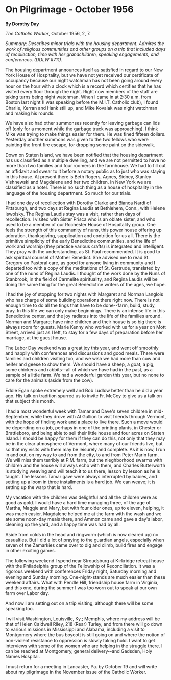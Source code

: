 On Pilgrimage - October 1956
============================

**By Dorothy Day**

*The Catholic Worker*, October 1956, 2, 7.

*Summary: Describes minor trials with the housing department. Admires
the work of religious communities and other groups on a trip that
included days of recollection, time with her grandchildren, speaking
engagements, and conferences. (DDLW \#711).*

The housing department announces itself as satisfied in regard to our
New York House of Hospitality, but we have not yet received our
certificate of occupancy because our night watchman has not been going
around every hour on the hour with a clock which is a record which
certifies that he has visited every floor through the night. Right now
members of the staff are taking turns being night watchman. When I came
in at 2:30 a.m. from Boston last night (I was speaking before the M.I.T.
Catholic club), I found Charlie, Kerran and Hank still up, and Mike
Kovalak was night watchman and making his rounds.

We have also had other summonses recently for leaving garbage can lids
off (only for a moment while the garbage truck was approaching). I think
Mike was trying to make things easier for them. He was fined fifteen
dollars. Yesterday another summons was given to the two fellows who were
painting the front fire escape, for dropping some paint on the sidewalk.

Down on Staten Island, we have been notified that the housing department
has us classified as a multiple dwelling, and we are not permitted to
have no more than two families and four roomers in the farmhouse. We had
to fill out an affidavit and swear to it before a notary public as to
just who was staying in this house. At present there is Beth Rogers,
Agnes, Sidney, Stanley Vishnewski and Magdalene and her two children. In
New York we are classified as a hotel. There is no such thing as a house
of hospitality in the language of the housing department. So much for
our trials.

I had one day of recollection with Dorothy Clarke and Bianca Nardi of
Pittsburgh, and two days at Regina Laudis at Bethlehem, Conn., with
Helene Iswolsky. The Regina Laudis stay was a visit, rather than days of
recollection. I visited with Sister Prisca who is an oblate sister, and
who used to be a member of our Rochester House of Hospitality group. One
feels the strength of this community of nuns, this power house offering
up adoration, thanksgiving, supplication and contrition for us all.
There is the primitive simplicity of the early Benedictine communities,
and the life of work and worship (they practice various crafts) is
integrated and intelligent. They pray with the understanding, as St.
Paul recommended. It is good to ask spiritual counsel of Mother
Benedict. She advised me to read St. Gregory on Pastoral care, as good
for anyone living in community and I departed too with a copy of the
meditations of St. Gertrude, translated by one of the nuns of Regina
Laudis. I thought of the work done by the Nuns of Stanbrook, in the
field of Carmelite spirituality, and Regina Laudis will be doing the
same thing for the great Benedictine writers of the ages, we hope.

I had the joy of stopping for two nights with Margaret and Norman
Langlois who has charge of some building operations there right now.
There is not enough time to do all the tings that have to be done--farm,
build, study, pray. In this life we can only make beginnings. There is
an intense life in this Benedictine center, and the joy radiates into
the life of the families around. Norman and Margaret have nine children
and their house is so big there is always room for guests. Marie Kenny
who worked with us for a year on Mott Street, arrived just as I left, to
stay for a few days of preparation before her marriage, at the guest
house.

The Labor Day weekend was a great joy this year, and went off smoothly
and happily with conferences and discussions and good meals. There were
families and children visiting too, and we wish we had more than cow and
heifer and geese to show them. We should have a sheep, a goat, a pig,
some chickens and rabbits--all of which we have had in the past, as a
sample of a little farm. We had a wonderful garden this year, but no
none to care for the animals (aside from the cow).

Eddie Egan spoke extremely well and Bob Ludlow better than he did a year
ago. His talk on tradition spurred us to invite Fr. McCoy to give us a
talk on that subject this month.

I had a most wonderful week with Tamar and Dave's seven children in
mid-September, while they drove with Al Gullion to visit friends through
Vermont, with the hope of finding work and a place to live there. Such a
move would be depending on a job, perhaps in one of the printing plants,
in Chester or Brattleboro, and being able to sell their little house and
four acres on Staten Island. I should be happy for them if they can do
this, not only that they may be in the clear atmosphere of Vermont,
where many of our friends live, but so that my visits with them may be
leisurely and complete. As it is now, I run in and out, on my way to and
from the city, to and from Peter Marin farm. We will miss them terribly
at P.M. farm, but the nieghborhood swarms with children and the house
will always echo with them, and Charles Butterworth is studying weaving
and will teach it to us there, lesson by lesson as he is taught. The
lessons Tamar gave were always interrupted by babies, and setting up a
loom in three installments is a hard job. We can weave; it is setting up
the warp that is hard.

My vacation with the children was delightful and all the children were
as good as gold. I would have a hard time managing three, of the age of
Martha, Maggie and Mary, but with four older ones, up to eleven,
helping, it was much easier. Magdalene helped me at the farm with the
wash and we ate some noon-day meals there, and Ammon came and gave a
day's labor, cleaning up the yard, and a happy time was had by all.

Aside from colds in the head and ringworm (which is now cleared up) no
casualties. But I did a lot of praying to the guardian angels,
especially when seven of the Zamarkies came over to dig and climb, build
fires and engage in other exciting games.

The following weekend I spend near Stroudsburg at Kirkridge retreat
house with the Philadelphia group of the Fellowship of Reconciliation.
It was a rigorous weekend with conferences Friday night, Saturday
morning and evening and Sunday morning. One-night-stands are much easier
than these weekend affairs. What with Pendle Hill, friendship house farm
in Virginia, and this one, during the summer I was too worn out to speak
at our own farm over Labor day.

And now I am setting out on a trip visiting, although there will be some
speaking too.

I will visit Washington, Louisville, Ky.; Memphis, where my address will
be that of Helen Caldwell Riley, 218 (Rear) Turley, and from there will
go down to various missions in Mississippi and Alabama, including a
visit to Montgomery where the bus boycott is still going on and where
the notion of non-violent resistance to oppression is slowly taking
hold. I want to get interviews with some of the women who are helping in
the struggle there. I can be reached at Montgomery, general
delivery--and Gadsden, Holy Names Hospital.

I must return for a meeting in Lancaster, Pa. by October 19 and will
write about my pilgrimage in the November issue of the Catholic Worker.
